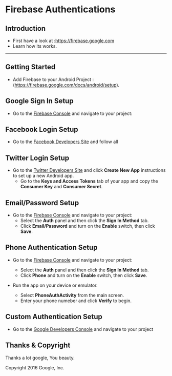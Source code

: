 Firebase Authentications
========================

Introduction
------------

- First have a look at :https://firebase.google.com
- Learn how its works.

---------------
Getting Started
---------------

- Add Firebase to your Android Project :(https://firebase.google.com/docs/android/setup).

## Google Sign In Setup

- Go to the [Firebase Console](https://console.firebase.google.com) and navigate to your project:

## Facebook Login Setup

- Go to the [Facebook Developers Site](https://developers.facebook.com) and follow all

## Twitter Login Setup

- Go to the [Twitter Developers Site](https://apps.twitter.com) and click **Create New App**
  instructions to set up a new Android app.
  - Go to the **Keys and Access Tokens** tab of your app and copy the **Consumer Key** and **Consumer Secret**.

## Email/Password Setup

- Go to the [Firebase Console](https://console.firebase.google.com) and navigate to your project:
  - Select the **Auth** panel and then click the **Sign In Method** tab.
  - Click **Email/Password** and turn on the **Enable** switch, then click **Save**.

## Phone Authentication Setup

- Go to the [Firebase Console](https://console.firebase.google.com) and navigate to your project:
  - Select the **Auth** panel and then click the **Sign In Method** tab.
  - Click **Phone** and turn on the **Enable** switch, then click **Save**.

- Run the app on your device or emulator.
    - Select **PhoneAuthActivity** from the main screen.
    - Enter your phone numeber and click **Verify** to begin.

## Custom Authentication Setup

- Go to the [Google Developers Console](https://console.developers.google.com/project) and navigate to your project


## Thanks & Copyright 

Thanks a lot google, You beauty.

Copyright 2016 Google, Inc.

